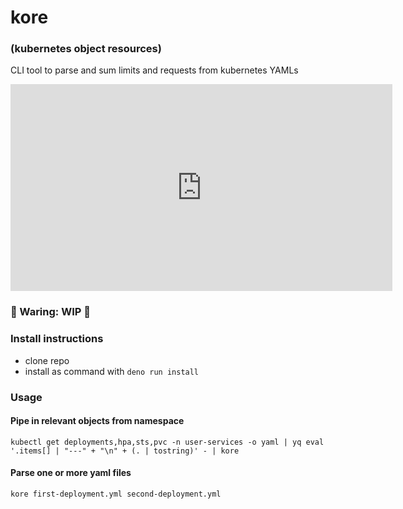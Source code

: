 # kore

### (kubernetes object resources)

CLI tool to parse and sum limits and requests from kubernetes YAMLs

<iframe src="https://app.warp.dev/block/embed/dKDyODX6hlDQKg9y7wPd88" title="kore" style="width: 611px; height: 331px; border:0; overflow:hidden;" allow="clipboard-read; clipboard-write"></iframe>

### 🚧 Waring: WIP 🚧

### Install instructions

- clone repo
- install as command with `deno run install`

### Usage

#### Pipe in relevant objects from namespace
```
kubectl get deployments,hpa,sts,pvc -n user-services -o yaml | yq eval '.items[] | "---" + "\n" + (. | tostring)' - | kore

```

#### Parse one or more yaml files
```
kore first-deployment.yml second-deployment.yml
```
